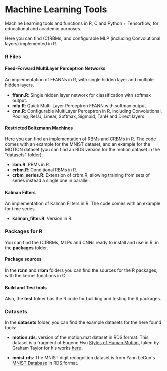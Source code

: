 # Machine Learning Tools

Machine Learning tools and functions in R, C and Python + Tensorflow, for educational and academic purposes.

Here you can find (C)RBMs, and configurable MLP (including Convolutional layers) implemented in R.

### R Files

#### Feed-Forward MultiLayer Perceptron Networks

An implementation of FFANNs in R, with single hidden layer and multiple hidden layers.

* **ffann.R**: Single hidden layer network for classification with softmax output.
* **mlp.R**: Quick Multi-Layer Perceptron FFANN with softmax output.
* **cnn.R**: Configurable MultiLayer Perceptron in R, including Convolutional, Pooling, ReLU, Linear, Softmax, Sigmoid, TanH and Direct layers.

#### Restricted Boltzmann Machines

Here you can find an implementation of RBMs and CRBMs in R. The code comes with an example for the MNIST dataset, and an example for the MOTION dataset (you can find an RDS version for the motion dataset in the "datasets" folder).

* **rbm.R**: RBMs in R.
* **crbm.R**: Conditional RBMs in R.
* **crbm_series.R**: Extension of crbm.R, allowing training from sets of series instead a single one in parallel.

#### Kalman Filters

An implementation of Kalman Filters in R. The code comes with an example for time series.

* **kalman_filter.R**: Version in R.

### Packages for R

You can find the (C)RBMs, MLPs and CNNs ready to install and use in R, in the **packages** folder.

#### Package sources

In the **rcnn** and **rrbm** folders you can find the sources for the R packages, with the kernel functions in C.

#### Build and Test tools

Also, the **test** folder has the R code for building and testing the R packages.

### Datasets

In the **datasets** folder, you can find the example datasets for the here found tools:

* **motion.rds**: version of the motion.mat dataset in RDS format. This dataset is a fragment of Eugene Hsu [Styles of Human Motion](http://people.csail.mit.edu/ehsu/work/sig05stf/), taken by Graham Taylor for his works [here](http://www.uoguelph.ca/~gwtaylor/publications/nips2006mhmublv/motion.mat) .

* **mnist.rds**: The MNIST digit recognition dataset is from Yann LeCun's [MNIST Database](http://yann.lecun.com/exdb/mnist/) in RDS format.
